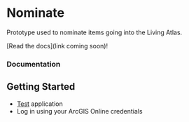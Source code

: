 # Nominate
Prototype used to nominate items going into the Living Atlas.

[Read the docs](link coming soon)!

### Documentation

## Getting Started
* [Test](https://chrismahlke.github.io/nominate-2/) application
* Log in using your ArcGIS Online credentials